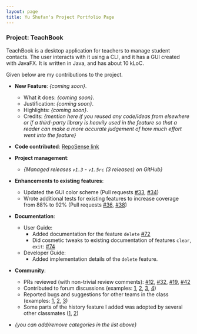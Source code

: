 ```yaml
---
layout: page
title: Yu Shufan's Project Portfolio Page
---
```


### Project: TeachBook

TeachBook is a desktop application for teachers to manage student contacts. The user interacts with it using a CLI, and it has a GUI created with JavaFX. It is written in Java, and has about 10 kLoC.

Given below are my contributions to the project.

* **New Feature**: _{coming soon}_.
    * What it does: _{coming soon}_.
    * Justification: _{coming soon}_.
    * Highlights: _{coming soon}_.
    * Credits: *{mention here if you reused any code/ideas from elsewhere or if a third-party library is heavily used in the feature so that a reader can make a more accurate judgement of how much effort went into the feature}*

* **Code contributed**: [RepoSense link](https://nus-cs2103-ay2122s1.github.io/tp-dashboard/?search=fans2619&sort=groupTitle&sortWithin=title&timeframe=commit&mergegroup=&groupSelect=groupByRepos&breakdown=true&checkedFileTypes=docs~functional-code~test-code~other&since=2021-09-17&tabOpen=false)

* **Project management**:
    * _{Managed releases `v1.3` - `v1.5rc` (3 releases) on GitHub}_

* **Enhancements to existing features**:
    * Updated the GUI color scheme (Pull requests [\#33](), [\#34]())
    * Wrote additional tests for existing features to increase coverage from 88% to 92% (Pull requests [\#36](), [\#38]())

* **Documentation**:
    * User Guide:
        * Added documentation for the feature `delete` [\#72]()
        * Did cosmetic tweaks to existing documentation of features `clear`, `exit`: [\#74]()
    * Developer Guide:
        * Added implementation details of the `delete` feature.

* **Community**:
    * PRs reviewed (with non-trivial review comments): [\#12](), [\#32](), [\#19](), [\#42]()
    * Contributed to forum discussions (examples: [1](), [2](), [3](), [4]())
    * Reported bugs and suggestions for other teams in the class (examples: [1](), [2](), [3]())
    * Some parts of the history feature I added was adopted by several other classmates ([1](), [2]())

* _{you can add/remove categories in the list above}_
